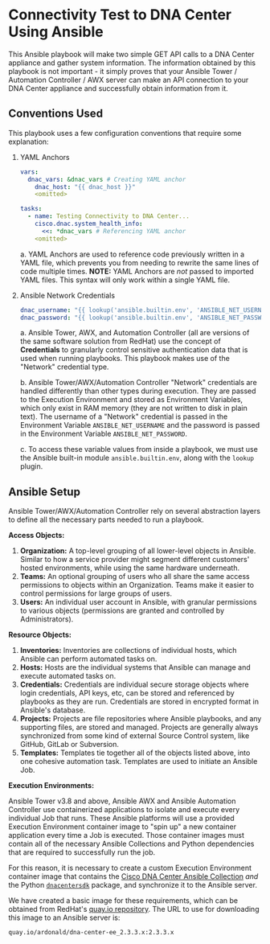 # Connectivity Test to DNA Center Using Ansible

This Ansible playbook will make two simple GET API calls to a DNA Center appliance and gather system information.  The information obtained by this playbook is not important - it simply proves that your Ansible Tower / Automation Controller / AWX server can make an API connection to your DNA Center appliance and successfully obtain information from it.

## Conventions Used

This playbook uses a few configuration conventions that require some explanation:

1. YAML Anchors
    ```yaml
    vars:
      dnac_vars: &dnac_vars # Creating YAML anchor
        dnac_host: "{{ dnac_host }}"
        <omitted>
    
    tasks:
      - name: Testing Connectivity to DNA Center...
        cisco.dnac.system_health_info:
          <<: *dnac_vars # Referencing YAML anchor
        <omitted>
    ```
    a. YAML Anchors are used to reference code previously written in a YAML file, which prevents you from needing to rewrite the same lines of code multiple times.  **NOTE:** YAML Anchors are *not* passed to imported YAML files.  This syntax will only work within a single YAML file.

2. Ansible Network Credentials
    ```yaml
    dnac_username: "{{ lookup('ansible.builtin.env', 'ANSIBLE_NET_USERNAME') }}"
    dnac_password: "{{ lookup('ansible.builtin.env', 'ANSIBLE_NET_PASSWORD') }}"
    ```
    a. Ansible Tower, AWX, and Automation Controller (all are versions of the same software solution from RedHat) use the concept of **Credentials** to granularly control sensitive authentication data that is used when running playbooks.  This playbook makes use of the "Network" credential type.
    
    b. Ansible Tower/AWX/Automation Controller "Network" credentials are handled differently than other types during execution.  They are passed to the Execution Environment and stored as Environment Variables, which only exist in RAM memory (they are not written to disk in plain text).  The username of a "Network" credential is passed in the Environment Variable `ANSIBLE_NET_USERNAME` and the password is passed in the Environment Variable `ANSIBLE_NET_PASSWORD`.
    
    c. To access these variable values from inside a playbook, we must use the Ansible built-in module `ansible.builtin.env`, along with the `lookup` plugin.

## Ansible Setup

Ansible Tower/AWX/Automation Controller rely on several abstraction layers to define all the necessary parts needed to run a playbook.

**Access Objects:**
1. **Organization:** A top-level grouping of all lower-level objects in Ansible.  Similar to how a service provider might segment different customers' hosted environments, while using the same hardware underneath.
2. **Teams:** An optional grouping of users who all share the same access permissions to objects within an Organization.  Teams make it easier to control permissions for large groups of users.
3. **Users:** An individual user account in Ansible, with granular permissions to various objects (permissions are granted and controlled by Administrators).

**Resource Objects:**
1. **Inventories:** Inventories are collections of individual hosts, which Ansible can perform automated tasks on.
2. **Hosts:** Hosts are the individual systems that Ansible can manage and execute automated tasks on.
3. **Credentials:** Credentials are individual secure storage objects where login credentials, API keys, etc, can be stored and referenced by playbooks as they are run.  Credentials are stored in encrypted format in Ansible's database.
4. **Projects:** Projects are file repositories where Ansible playbooks, and any supporting files, are stored and managed.  Projects are generally always synchronized from some kind of external Source Control system, like GitHub, GitLab or Subversion.
5. **Templates:** Templates tie together all of the objects listed above, into one cohesive automation task.  Templates are used to initiate an Ansible Job.

**Execution Environments:** 

Ansible Tower v3.8 and above, Ansible AWX and Ansible Automation Controller use containerized applications to isolate and execute every individual Job that runs.  These Ansible platforms will use a provided Execution Environment container image to "spin up" a new container application every time a Job is executed.  Those container images must contain all of the necessary Ansible Collections and Python dependencies that are required to successfully run the job.

For this reason, it is necessary to create a custom Execution Environment container image that contains the [Cisco DNA Center Ansible Collection](https://galaxy.ansible.com/cisco/dnac) *and* the Python [`dnacentersdk`](https://pypi.org/project/dnacentersdk/) package, and synchronize it to the Ansible server.  

We have created a basic image for these requirements, which can be obtained from RedHat's [quay.io repository](https://quay.io/repository/ardonald/dna-center-ee_2.3.3.x).  The URL to use for downloading this image to an Ansible server is:

```
quay.io/ardonald/dna-center-ee_2.3.3.x:2.3.3.x
```

